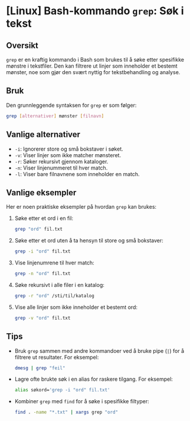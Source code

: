# [Linux] Bash-kommando `grep`: Søk i tekst

## Oversikt
`grep` er en kraftig kommando i Bash som brukes til å søke etter spesifikke mønstre i tekstfiler. Den kan filtrere ut linjer som inneholder et bestemt mønster, noe som gjør den svært nyttig for tekstbehandling og analyse.

## Bruk
Den grunnleggende syntaksen for `grep` er som følger:

```bash
grep [alternativer] mønster [filnavn]
```

## Vanlige alternativer
- `-i`: Ignorerer store og små bokstaver i søket.
- `-v`: Viser linjer som ikke matcher mønsteret.
- `-r`: Søker rekursivt gjennom kataloger.
- `-n`: Viser linjenummeret til hver match.
- `-l`: Viser bare filnavnene som inneholder en match.

## Vanlige eksempler
Her er noen praktiske eksempler på hvordan `grep` kan brukes:

1. Søke etter et ord i en fil:
   ```bash
   grep "ord" fil.txt
   ```

2. Søke etter et ord uten å ta hensyn til store og små bokstaver:
   ```bash
   grep -i "ord" fil.txt
   ```

3. Vise linjenumrene til hver match:
   ```bash
   grep -n "ord" fil.txt
   ```

4. Søke rekursivt i alle filer i en katalog:
   ```bash
   grep -r "ord" /sti/til/katalog
   ```

5. Vise alle linjer som ikke inneholder et bestemt ord:
   ```bash
   grep -v "ord" fil.txt
   ```

## Tips
- Bruk `grep` sammen med andre kommandoer ved å bruke pipe (`|`) for å filtrere ut resultater. For eksempel:
  ```bash
  dmesg | grep "feil"
  ```
- Lagre ofte brukte søk i en alias for raskere tilgang. For eksempel:
  ```bash
  alias søkord='grep -i "ord" fil.txt'
  ```
- Kombiner `grep` med `find` for å søke i spesifikke filtyper:
  ```bash
  find . -name "*.txt" | xargs grep "ord"
  ```